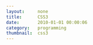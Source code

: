 ```yaml
---
layout:     none
title:      CSS3
date:       2010-01-01 00:00:06
category:   programming
thumbnail:  css3
---
```

